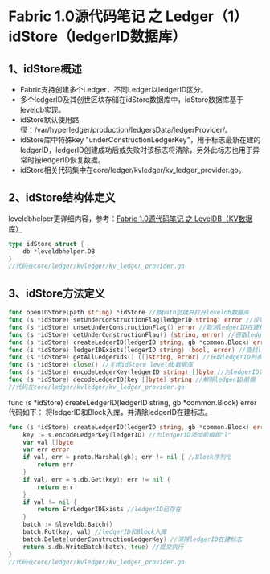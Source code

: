 # Fabric 1.0源代码笔记 之 Ledger（1）idStore（ledgerID数据库）

## 1、idStore概述

* Fabric支持创建多个Ledger，不同Ledger以ledgerID区分。
* 多个ledgerID及其创世区块存储在idStore数据库中，idStore数据库基于leveldb实现。
* idStore默认使用路径：/var/hyperledger/production/ledgersData/ledgerProvider/。
* idStore库中特殊key "underConstructionLedgerKey"，用于标志最新在建的ledgerID，ledgerID创建成功后或失败时该标志将清除，另外此标志也用于异常时按ledgerID恢复数据。
* idStore相关代码集中在core/ledger/kvledger/kv_ledger_provider.go。

## 2、idStore结构体定义

leveldbhelper更详细内容，参考：[Fabric 1.0源代码笔记 之 LevelDB（KV数据库）](../leveldb/README.md)

```go
type idStore struct {
	db *leveldbhelper.DB
}
//代码在core/ledger/kvledger/kv_ledger_provider.go
```

## 3、idStore方法定义

```go
func openIDStore(path string) *idStore //按path创建并打开leveldb数据库
func (s *idStore) setUnderConstructionFlag(ledgerID string) error //设置ledgerID在建标志，将key为"underConstructionLedgerKey"，value为ledgerID写入库
func (s *idStore) unsetUnderConstructionFlag() error //取消ledgerID在建标志（确认构建失败时），删除key"underConstructionLedgerKey"
func (s *idStore) getUnderConstructionFlag() (string, error) //获取ledgerID在建标志（按ledgerID恢复时），按key"underConstructionLedgerKey"，取ledgerID
func (s *idStore) createLedgerID(ledgerID string, gb *common.Block) error //创建LedgerID，即以ledgerID为key，将创世区块写入库
func (s *idStore) ledgerIDExists(ledgerID string) (bool, error) //查找ledgerID是否存在，即查库中key为ledgerID是否存在
func (s *idStore) getAllLedgerIds() ([]string, error) //获取ledgerID列表
func (s *idStore) close() //关闭idStore leveldb数据库
func (s *idStore) encodeLedgerKey(ledgerID string) []byte //为ledgerID添加前缀即"l"
func (s *idStore) decodeLedgerID(key []byte) string //解除ledgerID前缀
//代码在core/ledger/kvledger/kv_ledger_provider.go
```

func (s *idStore) createLedgerID(ledgerID string, gb *common.Block) error代码如下：
将ledgerID和Block入库，并清除ledgerID在建标志。

```go
func (s *idStore) createLedgerID(ledgerID string, gb *common.Block) error {
	key := s.encodeLedgerKey(ledgerID) //为ledgerID添加前缀即"l"
	var val []byte
	var err error
	if val, err = proto.Marshal(gb); err != nil { //Block序列化
		return err
	}
	if val, err = s.db.Get(key); err != nil {
		return err
	}
	if val != nil {
		return ErrLedgerIDExists //ledgerID已存在
	}
	batch := &leveldb.Batch{}
	batch.Put(key, val) //ledgerID和Block入库
	batch.Delete(underConstructionLedgerKey) //清除ledgerID在建标志
	return s.db.WriteBatch(batch, true) //提交执行
}
//代码在core/ledger/kvledger/kv_ledger_provider.go
```

